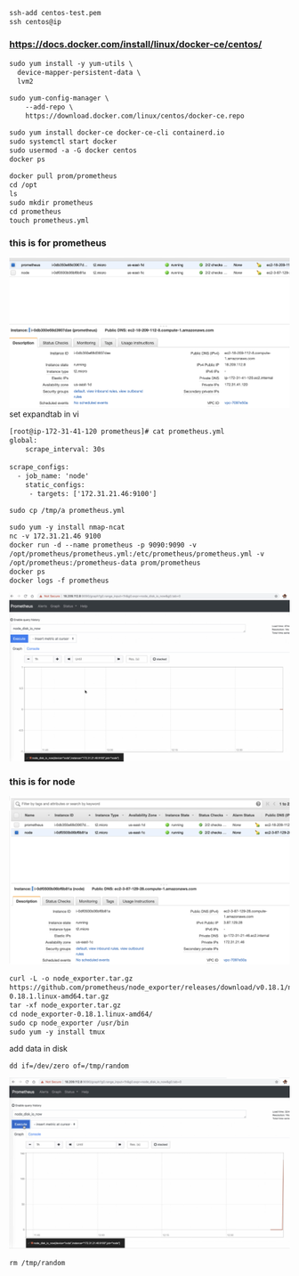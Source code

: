 
```
ssh-add centos-test.pem
ssh centos@ip
```
### https://docs.docker.com/install/linux/docker-ce/centos/

```
sudo yum install -y yum-utils \
  device-mapper-persistent-data \
  lvm2
```

```
sudo yum-config-manager \
    --add-repo \
    https://download.docker.com/linux/centos/docker-ce.repo

```
```
sudo yum install docker-ce docker-ce-cli containerd.io
sudo systemctl start docker
sudo usermod -a -G docker centos
docker ps
```
```
docker pull prom/prometheus
cd /opt
ls
sudo mkdir prometheus
cd prometheus
touch prometheus.yml
```
### this is for prometheus
![](img/prometheus-ip.png)
set expandtab in vi
```
[root@ip-172-31-41-120 prometheus]# cat prometheus.yml
global:
    scrape_interval: 30s

scrape_configs:
  - job_name: 'node'
    static_configs:
     - targets: ['172.31.21.46:9100']

```

```
sudo cp /tmp/a prometheus.yml
```
```
sudo yum -y install nmap-ncat
nc -v 172.31.21.46 9100
docker run -d --name prometheus -p 9090:9090 -v /opt/prometheus/prometheus.yml:/etc/prometheus/prometheus.yml -v /opt/prometheus:/prometheus-data prom/prometheus
docker ps
docker logs -f prometheus

```

![](img/1.png)

### this is for node
![](img/node-ip.png)
```
curl -L -o node_exporter.tar.gz https://github.com/prometheus/node_exporter/releases/download/v0.18.1/node_exporter-0.18.1.linux-amd64.tar.gz
tar -xf node_exporter.tar.gz
cd node_exporter-0.18.1.linux-amd64/
sudo cp node_exporter /usr/bin
sudo yum -y install tmux

```
add data in disk
```
dd if=/dev/zero of=/tmp/random
```

![](img/2.png)
```
rm /tmp/random
```

